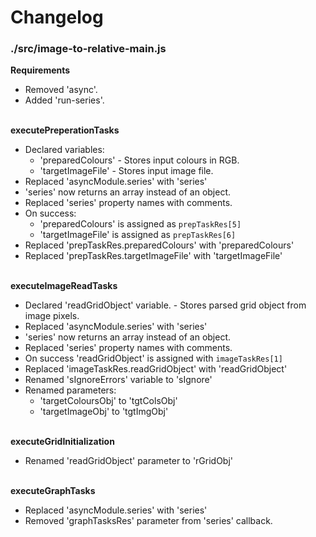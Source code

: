 # Changelog

### ./src/image-to-relative-main.js

**Requirements**
* Removed 'async'.
* Added 'run-series'.

\
**executePreperationTasks**
* Declared variables:
	* 'preparedColours' - Stores input colours in RGB.
	* 'targetImageFile' - Stores input image file.
* Replaced 'asyncModule.series' with 'series'
* 'series' now returns an array instead of an object.
* Replaced 'series' property names with comments.
* On success:
	* 'preparedColours' is assigned as `prepTaskRes[5]`
	* 'targetImageFile' is assigned as `prepTaskRes[6]`
* Replaced 'prepTaskRes.preparedColours' with 'preparedColours'
* Replaced 'prepTaskRes.targetImageFile' with 'targetImageFile'

\
**executeImageReadTasks**
* Declared 'readGridObject' variable. - Stores parsed grid object from image pixels.
* Replaced 'asyncModule.series' with 'series'
* 'series' now returns an array instead of an object.
* Replaced 'series' property names with comments.
* On success 'readGridObject' is assigned with `imageTaskRes[1]`
* Replaced 'imageTaskRes.readGridObject' with 'readGridObject'
* Renamed 'sIgnoreErrors' variable to 'sIgnore'
* Renamed parameters:
	* 'targetColoursObj' to 'tgtColsObj'
	* 'targetImageObj' to 'tgtImgObj'

\
**executeGridInitialization**
* Renamed 'readGridObject' parameter to 'rGridObj'

\
**executeGraphTasks**
* Replaced 'asyncModule.series' with 'series'
* Removed 'graphTasksRes' parameter from 'series' callback.

